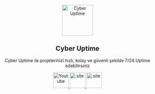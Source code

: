 <p align="center">
 <img width="100px" src="https://cdn.discordapp.com/attachments/1128394278272499948/1142401891771363338/logo.png?ex=6607e6ab&is=65f571ab&hm=abf8fd6741764157be13683bcafc104b3cc9eebc9fbd5202badaadddd00f2a9c&" align="center" href="https://github.com/CyberUptime/CyberUptime" alt="Cyber Uptime" />
 <h2 align="center">Cyber Uptime</h2>
 <p align="center">Cyber Uptime ile projelerinizi hızlı, kolay ve güvenli şekilde 7/24 Uptime edebilirsiniz</p>
</p>
  <p align="center">
    <a href="https://www.youtube.com/@CyberBilisimHizmetleri">
      <img width="50px" alt="Youtube" src="https://cdn.discordapp.com/attachments/1128394278272499948/1220996639087525958/Background_1.png?ex=6610f8bb&is=65fe83bb&hm=8d306d9a790ad49882ac936f123015da03d362f3845c0acbbdbf2072c01b8174&" />
    </a>
    <a href="https://www.cyberbilisim.fast-page.org">
      <img width="50px" alt="site" src="https://cdn.discordapp.com/attachments/1128394278272499948/1220996638638604318/Background_3.png?ex=6610f8bb&is=65fe83bb&hm=a68571e36e3ef1158e8203b188b9ca217ce4129675770ddaa196ff0de7a77a41&" />
    </a>
<a href="https://www.cyberbilisim.fast-page.org">
      <img width="50px" alt="site" src="https://cdn.discordapp.com/attachments/1128394278272499948/1220996638861037618/Background_2.png?ex=6610f8bb&is=65fe83bb&hm=17dbd9294c6834d720a25fc5915685f7f1eccc983cdaabd73fa19eb8b0f48423&" />
    </a>
